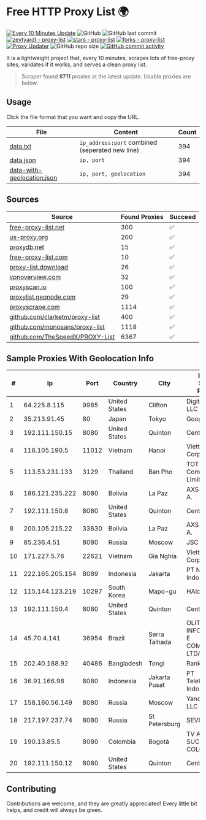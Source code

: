 
# Free HTTP Proxy List 🌍

[![Every 10 Minutes Update](https://github.com/mertguvencli/http-proxy-list/actions/workflows/main.yml/badge.svg?branch=main)](https://github.com/mertguvencli/http-proxy-list/actions/workflows/main.yml)
![GitHub](https://img.shields.io/github/license/mertguvencli/http-proxy-list)
![GitHub last commit](https://img.shields.io/github/last-commit/mertguvencli/http-proxy-list)
[![zevtyardt - proxy-list](https://img.shields.io/static/v1?label=zevtyardt&message=proxy-list&color=blue&logo=github)](https://github.com/zevtyardt/proxy-list "Go to GitHub repo")
[![stars - proxy-list](https://img.shields.io/github/stars/zevtyardt/proxy-list?style=social)](https://github.com/zevtyardt/proxy-list)
[![forks - proxy-list](https://img.shields.io/github/forks/zevtyardt/proxy-list?style=social)](https://github.com/zevtyardt/proxy-list)
[![Proxy Updater](https://github.com/zevtyardt/proxy-list/workflows/Proxy%20Updater/badge.svg)](https://github.com/zevtyardt/proxy-list/actions?query=workflow:"Proxy+Updater")
![GitHub repo size](https://img.shields.io/github/repo-size/zevtyardt/proxy-list)
[![GitHub commit activity](https://img.shields.io/github/commit-activity/m/zevtyardt/proxy-list?logo=commits)](https://github.com/zevtyardt/proxy-list/commits/main)

It is a lightweight project that, every 10 minutes, scrapes lots of free-proxy sites, validates if it works, and serves a clean proxy list.

> Scraper found **9711** proxies at the latest update. Usable proxies are below.

## Usage

Click the file format that you want and copy the URL.

|File|Content|Count|
|----|-------|-----|
|[data.txt](https://raw.githubusercontent.com/mertguvencli/http-proxy-list/main/proxy-list/data.txt)|`ip_address:port` combined (seperated new line)|394|
|[data.json](https://raw.githubusercontent.com/mertguvencli/http-proxy-list/main/proxy-list/data.json)|`ip, port`|394|
|[data-with-geolocation.json](https://raw.githubusercontent.com/mertguvencli/http-proxy-list/main/proxy-list/data-with-geolocation.json)|`ip, port, geolocation`|394|

## Sources

|Source|Found Proxies|Succeed|
|------|-------------|-------|
|[free-proxy-list.net](https://free-proxy-list.net)|300|✅|
|[us-proxy.org](https://www.us-proxy.org)|200|✅|
|[proxydb.net](http://proxydb.net)|15|✅|
|[free-proxy-list.com](https://free-proxy-list.com/?page=&port=&type%5B%5D=http&type%5B%5D=https&up_time=0&search=Search)|10|✅|
|[proxy-list.download](https://www.proxy-list.download/HTTP)|26|✅|
|[vpnoverview.com](https://vpnoverview.com/privacy/anonymous-browsing/free-proxy-servers)|32|✅|
|[proxyscan.io](https://www.proxyscan.io)|100|✅|
|[proxylist.geonode.com](https://proxylist.geonode.com/api/proxy-list?limit=300&page=1&sort_by=lastChecked&sort_type=desc&protocols=http,https)|29|✅|
|[proxyscrape.com](https://api.proxyscrape.com/v2/?request=displayproxies&protocol=http&timeout=10000&country=all&ssl=all&anonymity=all)|1114|✅|
|[github.com/clarketm/proxy-list](https://raw.githubusercontent.com/clarketm/proxy-list/master/proxy-list-raw.txt)|400|✅|
|[github.com/monosans/proxy-list](https://raw.githubusercontent.com/monosans/proxy-list/main/proxies/http.txt)|1118|✅|
|[github.com/TheSpeedX/PROXY-List](https://raw.githubusercontent.com/TheSpeedX/PROXY-List/master/http.txt)|6367|✅|


## Sample Proxies With Geolocation Info

|#|Ip|Port|Country|City|Internet Service Provider|
|-|--|----|-------|----|-------------------------|
|1|64.225.8.115|9985|United States|Clifton|DigitalOcean, LLC|
|2|35.213.91.45|80|Japan|Tokyo|Google LLC|
|3|192.111.150.15|8080|United States|Quinton|Centrilogic|
|4|116.105.190.5|11012|Vietnam|Hanoi|Viettel Corporation|
|5|113.53.231.133|3129|Thailand|Ban Pho|TOT Public Company Limited|
|6|186.121.235.222|8080|Bolivia|La Paz|AXS Bolivia S. A.|
|7|192.111.150.8|8080|United States|Quinton|Centrilogic|
|8|200.105.215.22|33630|Bolivia|La Paz|AXS Bolivia S. A.|
|9|85.236.4.51|8080|Russia|Moscow|JSC Avantel|
|10|171.227.5.76|22621|Vietnam|Gia Nghia|Viettel Corporation|
|11|222.165.205.154|8089|Indonesia|Jakarta|PT NettoCyber Indonesia|
|12|115.144.123.219|10297|South Korea|Mapo-gu|HAIonNet|
|13|192.111.150.4|8080|United States|Quinton|Centrilogic|
|14|45.70.4.141|36954|Brazil|Serra Talhada|OLITECH INFORMÁTICA E COMUNICAÇÃO LTDA|
|15|202.40.188.92|40486|Bangladesh|Tongi|Ranks ITT|
|16|36.91.166.98|8080|Indonesia|Jakarta Pusat|PT Telekomunikasi Indonesia|
|17|158.160.56.149|8080|Russia|Moscow|Yandex.Cloud LLC|
|18|217.197.237.74|8080|Russia|St Petersburg|SEVEREN|
|19|190.13.85.5|8080|Colombia|Bogotá|TV AZTECA SUCURSAL COLOMBIA|
|20|192.111.150.12|8080|United States|Quinton|Centrilogic|



## Contributing

Contributions are welcome, and they are greatly appreciated! Every
little bit helps, and credit will always be given.

